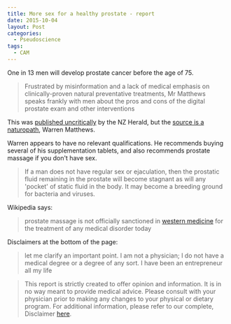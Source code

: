 ```yaml
---
title: More sex for a healthy prostate - report
date: 2015-10-04
layout: Post
categories:
  - Pseudoscience
tags:
  - CAM
---
```


One in 13 men will develop prostate cancer before the age of 75.

<!-- more -->

> Frustrated by misinformation and a lack of medical emphasis on clinically-proven natural preventative treatments, Mr Matthews speaks frankly with men about the pros and cons of the digital prostate exam and other interventions

This was [published uncritically](http://www.nzherald.co.nz/lifestyle/news/article.cfm?c_id=6&objectid=11520264) by the NZ Herald, but the [source is a naturopath](http://www.xtend-life.com/news-blog/blog/articles/prostate-health-sex-lies-and-misconceptions), Warren Matthews.

Warren appears to have no relevant qualifications. He recommends buying several of his supplementation tablets, and also recommends prostate massage if you don't have sex.

> If a man does not have regular sex or ejaculation, then the prostatic fluid remaining in the prostate will become stagnant as will any 'pocket' of static fluid in the body. It may become a breeding ground for bacteria and viruses.

Wikipedia says:

> prostate massage is not officially sanctioned in [western medicine](https://en.wikipedia.org/wiki/Western_medicine) for the treatment of any medical disorder today

Disclaimers at the bottom of the page:

> let me clarify an important point. I am not a physician; I do not have a medical degree or a degree of any sort. I have been an entrepreneur all my life

> This report is strictly created to offer opinion and information. It is in no way meant to provide medical advice. Please consult with your physician prior to making any changes to your physical or dietary program. For additional information, please refer to our complete, Disclaimer [here](http://www.xtend-life.com/our-approach/help/disclaimer).
